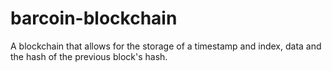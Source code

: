 # barcoin-blockchain
A blockchain that allows for the storage of a timestamp and index, data and the hash of the previous block's hash.
